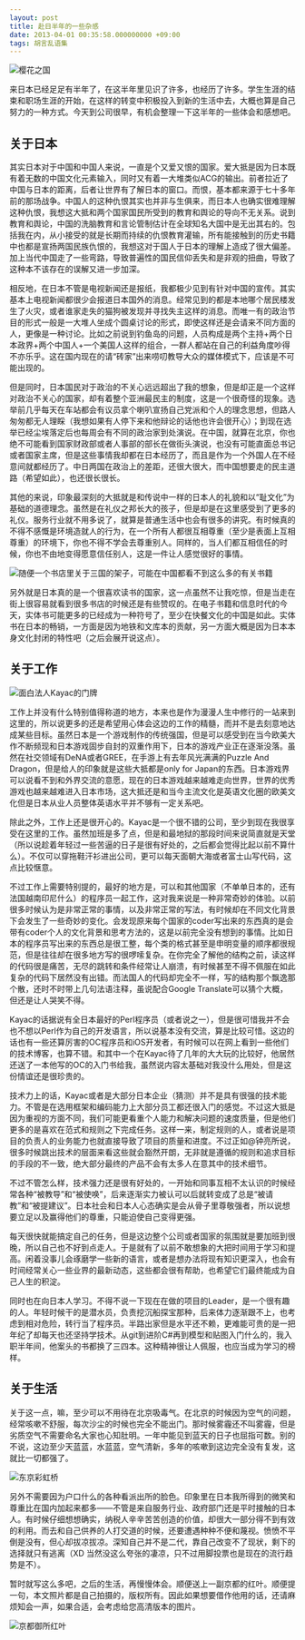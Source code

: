 ```yaml
---
layout: post
title: 赴日半年的一些杂感
date: 2013-04-01 00:35:58.000000000 +09:00
tags: 胡言乱语集
---
```



![樱花之国](http://i758.photobucket.com/albums/xx224/onevcat/OneV-s-Den/half-year-in-japan/2013-03-09125056.jpg)

来日本已经足足有半年了，在这半年里见识了许多，也经历了许多。学生生涯的结束和职场生涯的开始，在这样的转变中积极投入到新的生活中去，大概也算是自己努力的一种方式。今天到公司很早，有机会整理一下这半年的一些体会和感想吧。

## 关于日本

其实日本对于中国和中国人来说，一直是个又爱又恨的国家。爱大抵是因为日本既有着无数的中国文化元素输入，同时又有着一大堆类似ACG的输出。前者拉近了中国与日本的距离，后者让世界有了解日本的窗口。而恨，基本都来源于七十多年前的那场战争。中国人的这种仇恨其实也并非与生俱来，而日本人也确实很难理解这种仇恨，我想这大抵和两个国家国民所受到的教育和舆论的导向不无关系。说到教育和舆论，中国的洗脑教育和言论管制估计在全球知名大国中是无出其右的。包括我在内，从小接受的就是长期而持续的仇恨教育灌输，所有能接触到的历史书籍中也都是宣扬两国民族仇恨的，我想这对于国人于日本的理解上造成了很大偏差。加上当代中国走了一些弯路，导致普遍性的国民信仰丢失和是非观的扭曲，导致了这种本不该存在的误解又进一步加深。

相反地，在日本不管是电视新闻还是报纸，我都极少见到有针对中国的宣传。其实基本上电视新闻都很少会报道日本国外的消息。经常见到的都是本地哪个居民楼发生了火灾，或者谁家走失的猫狗被发现并寻找失主这样的消息。而唯一有的政治节目的形式一般是一大堆人坐成个圆桌讨论的形式，即使这样还是会请来不同方面的人，更像是一种讨论。比如之前说到钓鱼岛的问题，人员构成是两个主持+两个日本政界+两个中国人+一个美国人这样的组合，一群人都站在自己的利益角度吵得不亦乐乎。这在国内现在的请“砖家”出来唠叨教导大众的媒体模式下，应该是不可能出现的。

但是同时，日本国民对于政治的不关心远远超出了我的想象，但是却正是一个这样对政治不关心的国家，却有着整个亚洲最民主的制度，这是一个很奇怪的现象。选举前几乎每天在车站都会有议员拿个喇叭宣扬自己党派和个人的理念思想，但路人匆匆都无人理睬（我想如果有人停下来和他辩论的话他也许会很开心）；到现在选举已经尘埃落定后也每周会有不同的政治家到处演说。在中国，就算在北京，你也绝不可能看到国家财政部或者人事部的部长在做街头演说，也没有可能直面总书记或者国家主席，但是这些事情我却都在日本经历了，而且是作为一个外国人在不经意间就都经历了。中日两国在政治上的差距，还很大很大，而中国想要走的民主道路（希望如此），也还很长很长。

<!-- more -->

其他的来说，印象最深刻的大抵就是和传说中一样的日本人的礼貌和以“耻文化”为基础的道德理念。虽然是在礼仪之邦长大的孩子，但是却是在这里感受到了更多的礼仪。服务行业就不用多说了，就算是普通生活中也会有很多的讲究。有时候真的不得不感慨是环境造就人的行为，在一个所有人都很互相尊重（至少是表面上互相尊重）的环境下，你也不得不学会去尊重别人。同样的，当人们都互相信任的时候，你也不由地变得愿意信任别人，这是一件让人感觉很好的事情。

![随便一个书店里关于三国的架子，可能在中国都看不到这么多的有关书籍](http://i758.photobucket.com/albums/xx224/onevcat/OneV-s-Den/half-year-in-japan/2012-09-30121053.jpg)

另外就是日本真的是一个很喜欢读书的国家，这一点虽然不让我吃惊，但是当走在街上很容易就看到很多书店的时候还是有些赞叹的。在电子书籍和信息时代的今天，实体书可能更多的已经成为一种符号了，至少在快餐文化的中国是如此。实体书在日本的畅销，一方面是因为地铁和文库本的贡献，另一方面大概是因为日本本身文化封闭的特性吧（之后会展开说这点）。

## 关于工作

![面白法人Kayac的门牌](http://i758.photobucket.com/albums/xx224/onevcat/OneV-s-Den/half-year-in-japan/2013-02-22085647.jpg)

工作上并没有什么特别值得称道的地方，本来也是作为漫漫人生中修行的一站来到这里的，所以说更多的还是希望用心体会这边的工作的精髓，而并不是去刻意地达成某些目标。虽然日本是一个游戏制作的传统强国，但是可以感受到在当今欧美大作不断频现和日本游戏固步自封的双重作用下，日本的游戏产业正在逐渐没落。虽然在社交领域有DeNA或者GREE，在手游上有去年风光满满的Puzzle And Dragon，但是给人的印象就是这些大抵都是only for Japan的东西。日本游戏界可以说看不到和外界交流的意愿，现在的日本游戏越来越难走向世界，世界的优秀游戏也越来越难进入日本市场，这大抵还是和当今主流文化是英语文化圈的欧美文化但是日本从业人员整体英语水平并不够有一定关系吧。

除此之外，工作上还是很开心的。Kayac是一个很不错的公司，至少到现在我很享受在这里的工作。虽然加班是多了点，但是和最地狱的那段时间来说简直就是天堂（所以说趁着年轻过一些苦逼的日子是很有好处的，之后都会觉得比起以前不算什么）。不仅可以穿拖鞋汗衫进出公司，更可以每天面朝大海或者富士山写代码，这点比较惬意。

不过工作上需要特别提的，最好的地方是，可以和其他国家（不单单日本的，还有法国越南印尼什么）的程序员一起工作，这对我来说是一种非常奇妙的体验。以前很多时候认为是非常正常的事情，以及非常正常的写法，有时候却在不同文化背景下会发生了一些奇妙的变化。会发现原来每个国家的coder写出来的东西真的是会带有coder个人的文化背景和思考方法的，这是以前完全没有想到的事情。比如日本的程序员写出来的东西总是很工整，每个类的格式甚至是申明变量的顺序都很规范，但是往往却在很多地方写的很啰嗦复杂。在你完全了解他的结构之前，读这样的代码很是痛苦，无尽的跳转和条件经常让人崩溃，有时候甚至不得不佩服在如此复杂的代码下居然没有出错。而法国人的代码却完全不一样，写的结构那个飘逸那个散，还时不时带上几句法语注释，虽说配合Google Translate可以猜个大概，但还是让人哭笑不得。

Kayac的话据说有全日本最好的Perl程序员（或者说之一），但是很可惜我并不会也不想以Perl作为自己的开发语言，所以说基本没有交流，算是比较可惜。这边的话也有一些还算厉害的OC程序员和iOS开发者，有时候可以在网上看到一些他们的技术博客，也算不错。和其中一个在Kayac待了几年的大大玩的比较好，他居然还送了一本他写的OC的入门书给我，虽然说内容太基础对我没什么用处，但是这份情谊还是很珍贵的。

技术力上的话，Kayac或者是大部分日本企业（猜测）并不是具有很强的技术能力。不管是在选用框架和编码能力上大部分员工都还很入门的感觉。不过这大抵是因为重视的方面不同，我们可能更看重个人能力和解决问题的速度质量，但是他们更多的是喜欢在范式和规则之下完成任务。这样一来，制定规则的人，或者说是项目的负责人的业务能力也就直接导致了项目的质量和进度。不过正如@钟亮所说，很多时候跳出技术的层面来看这些就会豁然开朗，无非就是遵循的规则和追求目标的手段的不一致，绝大部分最终的产品不会有太多人在意其中的技术细节。

不过不管怎么样，技术强力还是很有好处的，一开始和同事互相不太认识的时候经常各种“被教导”和“被使唤”，后来逐渐实力被认可以后就转变成了总是“被请教”和“被提建议”。日本社会和日本人心态确实是会从骨子里尊敬强者，所以说想要立足以及赢得他们的尊重，只能迫使自己变得更强。

每天很快就能搞定自己的任务，但是这边整个公司或者国家的氛围就是要加班到很晚，所以自己也不好到点走人。于是就有了以前不敢想象的大把时间用于学习和提高。闲着没事儿会琢磨学一些新的语言，或者是想办法将现有知识更深入，也会有时间经常关心一些业界的最新动态，这些都会很有帮助，也希望它们最终能成为自己人生的积淀。

同时也在向日本人学习。不得不说一下现在在做的项目的Leader，是一个很有趣的人。年轻时候干的是潜水员，负责挖沉船探宝那种，后来体力逐渐跟不上，也考虑到相对危险，转行当了程序员。半路出家但是水平还不赖，更难能可贵的是一把年纪了却每天也还坚持学技术。从git到进阶C#再到模型和贴图入门什么的，我入职半年间，他案头的书都换了三四本。这种精神很让人佩服，也应当成为学习的榜样。

## 关于生活

关于这一点，嘛，至少可以不用待在北京吸毒气。在北京的时候因为空气的问题，经常咳嗽不舒服，每次沙尘的时候也完全不能出门。那时候雾霾还不叫雾霾，但是劣质空气不需要命名大家也心知肚明。一年中能见到蓝天的日子也屈指可数。别的不说，这边至少天蓝蓝，水蓝蓝，空气清新，多年的咳嗽到这边完全没有复发，这就比一切都强了。

![东京彩虹桥](http://i758.photobucket.com/albums/xx224/onevcat/OneV-s-Den/half-year-in-japan/2012-11-04140710-2.jpg)

另外不需要因为户口什么的各种看派出所的脸色。印象里在日本我所得到的微笑和尊重比在国内加起来都多——不管是来自服务行业、政府部门还是平时接触的日本人。有时候仔细想想确实，纳税人辛辛苦苦创造的价值，却很大一部分得不到有效的利用。而去和自己供养的人打交道的时候，还要遭遇种种不便和蔑视。愤愤不平倒是没有，但心却拔凉拔凉。深知自己并不是二代，靠自己改变不了现状，剩下的选择就只有逃离（XD 当然没这么夸张的凄凉，只不过用脚投票也是现在的流行趋势是不）。

暂时就写这么多吧，之后的生活，再慢慢体会。顺便送上一副京都的红叶。顺便提一句，本文照片都是自己拍摄的，版权所有。因此如果想要借作他用的话，还请麻烦知会一声，如果合适，会考虑给您高清版本的图片。

![京都御所红叶](http://i758.photobucket.com/albums/xx224/onevcat/OneV-s-Den/half-year-in-japan/2012-11-23150218.jpg)
